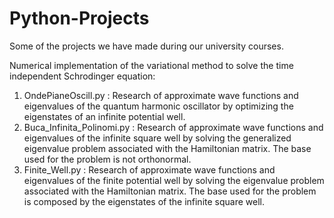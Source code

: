 # Python-Projects
Some of the projects we have made during our university courses. 

Numerical implementation of the variational method to solve the time independent Schrodinger equation: 
1) OndePianeOscill.py : Research of approximate wave functions and eigenvalues of the quantum harmonic oscillator by optimizing the eigenstates of an infinite potential well.
2) Buca_Infinita_Polinomi.py : Research of approximate wave functions and eigenvalues of the infinite square well by solving the generalized eigenvalue problem associated with the Hamiltonian matrix. The base used for the problem is not orthonormal. 
3) Finite_Well.py :  Research of approximate wave functions and eigenvalues of the finite potential well by solving the eigenvalue problem associated with the Hamiltonian matrix. The base used for the problem is composed by the eigenstates of the infinite square well. 
